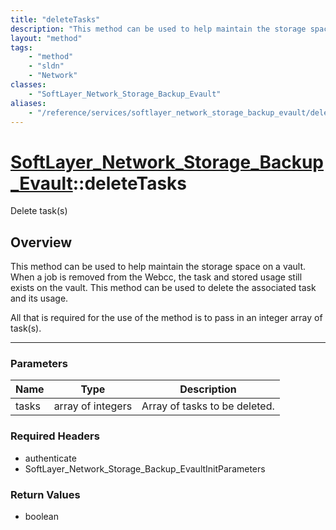 ```yaml
---
title: "deleteTasks"
description: "This method can be used to help maintain the storage space on a vault.  When a job is removed from the Webcc, the task a... "
layout: "method"
tags:
    - "method"
    - "sldn"
    - "Network"
classes:
    - "SoftLayer_Network_Storage_Backup_Evault"
aliases:
    - "/reference/services/softlayer_network_storage_backup_evault/deleteTasks"
---
```

# [SoftLayer_Network_Storage_Backup_Evault](/reference/services/SoftLayer_Network_Storage_Backup_Evault)::deleteTasks

Delete task(s)


## Overview 
This method can be used to help maintain the storage space on a vault.  When a job is removed from the Webcc, the task and stored usage still exists on the vault. This method can be used to delete the associated task and its usage. 

All that is required for the use of the method is to pass in an integer array of task(s). 



-----

### Parameters 
|Name | Type | Description |
| --- | --- | --- |
|tasks| array of integers| Array of tasks to be deleted.|


### Required Headers
* authenticate
* SoftLayer_Network_Storage_Backup_EvaultInitParameters


### Return Values
* boolean




